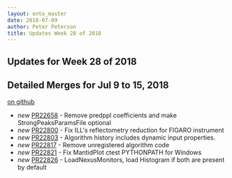 ```yaml
---
layout: onto_master
date: 2018-07-09
author: Peter Peterson
title: Updates Week 28 of 2018
---
```

Updates for Week 28 of 2018
---------------------------

Detailed Merges for Jul 9 to 15, 2018
-------------------------------------
[on github](https://github.com/mantidproject/mantid/pulls?q=is%3Apr+merged%3A2018-07-10..2018-07-15)

* *new* [PR22658](https://github.com/mantidproject/mantid/pull/22658) - Remove predppl coefficients and make StrongPeaksParamsFile optional
* *new* [PR22800](https://github.com/mantidproject/mantid/pull/22800) - Fix ILL's reflectometry reduction for FIGARO instrument
* *new* [PR22803](https://github.com/mantidproject/mantid/pull/22803) - Algorithm history includes dynamic input properties.
* *new* [PR22817](https://github.com/mantidproject/mantid/pull/22817) - Remove unregistered algorithm code
* *new* [PR22821](https://github.com/mantidproject/mantid/pull/22821) - Fix MantidPlot ctest PYTHONPATH for Windows
* *new* [PR22826](https://github.com/mantidproject/mantid/pull/22826) - LoadNexusMonitors, load Histogram if both are present by default
